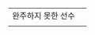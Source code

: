 <table>
 <tr>
    <td align="center">완주하지 못한 선수</td>
    <td align="center"></td>
  </tr>
  <tr>
    <td align="center"></td>
    <td align="center"></td>
  </tr>
</table>
